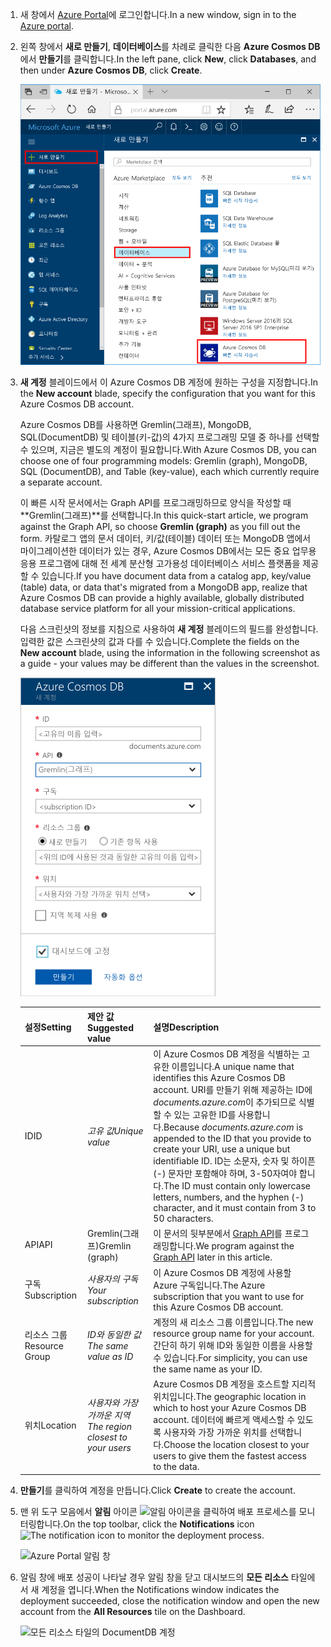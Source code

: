 1. <span data-ttu-id="f0a9d-101">새 창에서 [Azure Portal](https://portal.azure.com/)에 로그인합니다.</span><span class="sxs-lookup"><span data-stu-id="f0a9d-101">In a new window, sign in to the [Azure portal](https://portal.azure.com/).</span></span>
2. <span data-ttu-id="f0a9d-102">왼쪽 창에서 **새로 만들기**, **데이터베이스**를 차례로 클릭한 다음 **Azure Cosmos DB**에서 **만들기**를 클릭합니다.</span><span class="sxs-lookup"><span data-stu-id="f0a9d-102">In the left pane, click **New**, click **Databases**, and then under **Azure Cosmos DB**, click **Create**.</span></span>
   
   ![Azure Portal 데이터베이스 창](./media/cosmos-db-create-dbaccount-graph/create-nosql-db-databases-json-tutorial-1.png)

3. <span data-ttu-id="f0a9d-104">**새 계정** 블레이드에서 이 Azure Cosmos DB 계정에 원하는 구성을 지정합니다.</span><span class="sxs-lookup"><span data-stu-id="f0a9d-104">In the **New account** blade, specify the configuration that you want for this Azure Cosmos DB account.</span></span> 

    <span data-ttu-id="f0a9d-105">Azure Cosmos DB를 사용하면 Gremlin(그래프), MongoDB, SQL(DocumentDB) 및 테이블(키-값)의 4가지 프로그래밍 모델 중 하나를 선택할 수 있으며, 지금은 별도의 계정이 필요합니다.</span><span class="sxs-lookup"><span data-stu-id="f0a9d-105">With Azure Cosmos DB, you can choose one of four programming models: Gremlin (graph), MongoDB, SQL (DocumentDB), and Table (key-value), each which currently require a separate account.</span></span>
       
    <span data-ttu-id="f0a9d-106">이 빠른 시작 문서에서는 Graph API를 프로그래밍하므로 양식을 작성할 때 **Gremlin(그래프)**를 선택합니다.</span><span class="sxs-lookup"><span data-stu-id="f0a9d-106">In this quick-start article, we program against the Graph API, so choose **Gremlin (graph)** as you fill out the form.</span></span> <span data-ttu-id="f0a9d-107">카탈로그 앱의 문서 데이터, 키/값(테이블) 데이터 또는 MongoDB 앱에서 마이그레이션한 데이터가 있는 경우, Azure Cosmos DB에서는 모든 중요 업무용 응용 프로그램에 대해 전 세계 분산형 고가용성 데이터베이스 서비스 플랫폼을 제공할 수 있습니다.</span><span class="sxs-lookup"><span data-stu-id="f0a9d-107">If you have document data from a catalog app, key/value (table) data, or data that's migrated from a MongoDB app, realize that Azure Cosmos DB can provide a highly available, globally distributed database service platform for all your mission-critical applications.</span></span>

    <span data-ttu-id="f0a9d-108">다음 스크린샷의 정보를 지침으로 사용하여 **새 계정** 블레이드의 필드를 완성합니다. 입력한 값은 스크린샷의 값과 다를 수 있습니다.</span><span class="sxs-lookup"><span data-stu-id="f0a9d-108">Complete the fields on the **New account** blade, using the information in the following screenshot as a guide - your values may be different than the values in the screenshot.</span></span>
 
    ![Azure Cosmos DB에 대한 새 계정 블레이드](./media/cosmos-db-create-dbaccount-graph/create-nosql-db-databases-json-tutorial-2.png)

    <span data-ttu-id="f0a9d-110">설정</span><span class="sxs-lookup"><span data-stu-id="f0a9d-110">Setting</span></span>|<span data-ttu-id="f0a9d-111">제안 값</span><span class="sxs-lookup"><span data-stu-id="f0a9d-111">Suggested value</span></span>|<span data-ttu-id="f0a9d-112">설명</span><span class="sxs-lookup"><span data-stu-id="f0a9d-112">Description</span></span>
    ---|---|---
    <span data-ttu-id="f0a9d-113">ID</span><span class="sxs-lookup"><span data-stu-id="f0a9d-113">ID</span></span>|<span data-ttu-id="f0a9d-114">*고유 값*</span><span class="sxs-lookup"><span data-stu-id="f0a9d-114">*Unique value*</span></span>|<span data-ttu-id="f0a9d-115">이 Azure Cosmos DB 계정을 식별하는 고유한 이름입니다.</span><span class="sxs-lookup"><span data-stu-id="f0a9d-115">A unique name that identifies this Azure Cosmos DB account.</span></span> <span data-ttu-id="f0a9d-116">URI를 만들기 위해 제공하는 ID에 *documents.azure.com*이 추가되므로 식별할 수 있는 고유한 ID를 사용합니다.</span><span class="sxs-lookup"><span data-stu-id="f0a9d-116">Because *documents.azure.com* is appended to the ID that you provide to create your URI, use a unique but identifiable ID.</span></span> <span data-ttu-id="f0a9d-117">ID는 소문자, 숫자 및 하이픈(-) 문자만 포함해야 하며, 3-50자여야 합니다.</span><span class="sxs-lookup"><span data-stu-id="f0a9d-117">The ID must contain only lowercase letters, numbers, and the hyphen (-) character, and it must contain from 3 to 50 characters.</span></span>
    <span data-ttu-id="f0a9d-118">API</span><span class="sxs-lookup"><span data-stu-id="f0a9d-118">API</span></span>|<span data-ttu-id="f0a9d-119">Gremlin(그래프)</span><span class="sxs-lookup"><span data-stu-id="f0a9d-119">Gremlin (graph)</span></span>|<span data-ttu-id="f0a9d-120">이 문서의 뒷부분에서 [Graph API](../articles/cosmos-db/graph-introduction.md)를 프로그래밍합니다.</span><span class="sxs-lookup"><span data-stu-id="f0a9d-120">We program against the [Graph API](../articles/cosmos-db/graph-introduction.md) later in this article.</span></span>|
    <span data-ttu-id="f0a9d-121">구독</span><span class="sxs-lookup"><span data-stu-id="f0a9d-121">Subscription</span></span>|<span data-ttu-id="f0a9d-122">*사용자의 구독*</span><span class="sxs-lookup"><span data-stu-id="f0a9d-122">*Your subscription*</span></span>|<span data-ttu-id="f0a9d-123">이 Azure Cosmos DB 계정에 사용할 Azure 구독입니다.</span><span class="sxs-lookup"><span data-stu-id="f0a9d-123">The Azure subscription that you want to use for this Azure Cosmos DB account.</span></span> 
    <span data-ttu-id="f0a9d-124">리소스 그룹</span><span class="sxs-lookup"><span data-stu-id="f0a9d-124">Resource Group</span></span>|<span data-ttu-id="f0a9d-125">*ID와 동일한 값*</span><span class="sxs-lookup"><span data-stu-id="f0a9d-125">*The same value as ID*</span></span>|<span data-ttu-id="f0a9d-126">계정의 새 리소스 그룹 이름입니다.</span><span class="sxs-lookup"><span data-stu-id="f0a9d-126">The new resource group name for your account.</span></span> <span data-ttu-id="f0a9d-127">간단히 하기 위해 ID와 동일한 이름을 사용할 수 있습니다.</span><span class="sxs-lookup"><span data-stu-id="f0a9d-127">For simplicity, you can use the same name as your ID.</span></span> 
    <span data-ttu-id="f0a9d-128">위치</span><span class="sxs-lookup"><span data-stu-id="f0a9d-128">Location</span></span>|<span data-ttu-id="f0a9d-129">*사용자와 가장 가까운 지역*</span><span class="sxs-lookup"><span data-stu-id="f0a9d-129">*The region closest to your users*</span></span>|<span data-ttu-id="f0a9d-130">Azure Cosmos DB 계정을 호스트할 지리적 위치입니다.</span><span class="sxs-lookup"><span data-stu-id="f0a9d-130">The geographic location in which to host your Azure Cosmos DB account.</span></span> <span data-ttu-id="f0a9d-131">데이터에 빠르게 액세스할 수 있도록 사용자와 가장 가까운 위치를 선택합니다.</span><span class="sxs-lookup"><span data-stu-id="f0a9d-131">Choose the location closest to your users to give them the fastest access to the data.</span></span>

4. <span data-ttu-id="f0a9d-132">**만들기**를 클릭하여 계정을 만듭니다.</span><span class="sxs-lookup"><span data-stu-id="f0a9d-132">Click **Create** to create the account.</span></span>
5. <span data-ttu-id="f0a9d-133">맨 위 도구 모음에서 **알림** 아이콘 ![알림 아이콘](./media/cosmos-db-create-dbaccount-graph/notification-icon.png)을 클릭하여 배포 프로세스를 모니터링합니다.</span><span class="sxs-lookup"><span data-stu-id="f0a9d-133">On the top toolbar, click the **Notifications** icon ![The notification icon](./media/cosmos-db-create-dbaccount-graph/notification-icon.png) to monitor the deployment process.</span></span>

    ![Azure Portal 알림 창](./media/cosmos-db-create-dbaccount-graph/notification.png)

6.  <span data-ttu-id="f0a9d-135">알림 창에 배포 성공이 나타날 경우 알림 창을 닫고 대시보드의 **모든 리소스** 타일에서 새 계정을 엽니다.</span><span class="sxs-lookup"><span data-stu-id="f0a9d-135">When the Notifications window indicates the deployment succeeded, close the notification window and open the new account from the **All Resources** tile on the Dashboard.</span></span> 

    ![모든 리소스 타일의 DocumentDB 계정](./media/cosmos-db-create-dbaccount-graph/azure-documentdb-all-resources.png)
